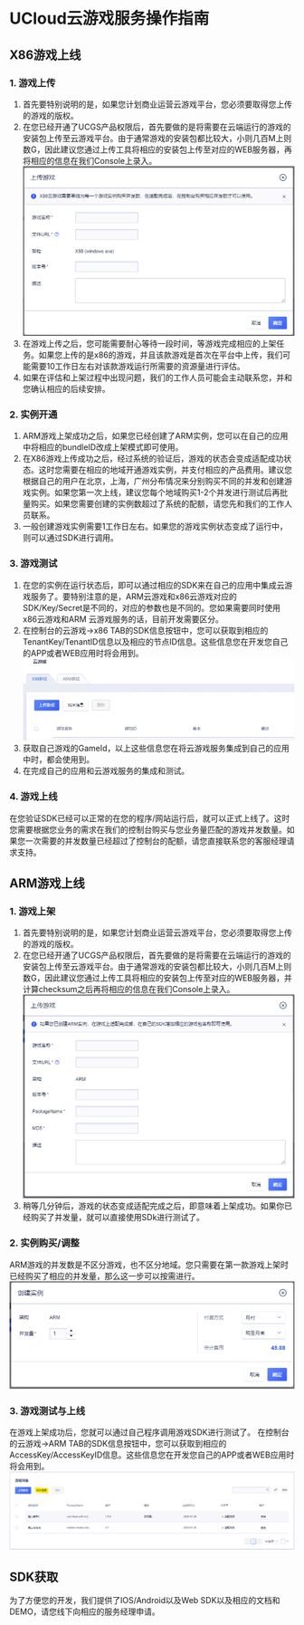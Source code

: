 # UCloud云游戏服务操作指南

## X86游戏上线
### 1. 游戏上传
1. 首先要特别说明的是，如果您计划商业运营云游戏平台，您必须要取得您上传的游戏的版权。
1. 在您已经开通了UCGS产品权限后，首先要做的是将需要在云端运行的游戏的安装包上传至云游戏平台。由于通常游戏的安装包都比较大，小则几百M上则数G，因此建议您通过上传工具将相应的安装包上传至对应的WEB服务器，再将相应的信息在我们Console上录入。
![游戏上传](images/x86_upload.png)
1. 在游戏上传之后，您可能需要耐心等待一段时间，等游戏完成相应的上架任务。如果您上传的是x86的游戏，并且该款游戏是首次在平台中上传，我们可能需要10工作日左右对该款游戏运行所需要的资源量进行评估。
1. 如果在评估和上架过程中出现问题，我们的工作人员可能会主动联系您，并和您确认相应的后续安排。

### 2. 实例开通
1. ARM游戏上架成功之后，如果您已经创建了ARM实例，您可以在自己的应用中将相应的bundleID改成上架模式即可使用。
1. 在X86游戏上传成功之后，经过系统的验证后，游戏的状态会变成适配成功状态。这时您需要在相应的地域开通游戏实例，并支付相应的产品费用。建议您根据自己的用户在北京，上海，广州分布情况来分别购买不同的并发和创建游戏实例。如果您第一次上线，建议您每个地域购买1-2个并发进行测试后再批量购买。如果您需要创建的实例数超过了系统的配额，请您先和我们的工作人员联系。
1. 一般创建游戏实例需要1工作日左右。如果您的游戏实例状态变成了运行中，则可以通过SDK进行调用。

### 3. 游戏测试
1. 在您的实例在运行状态后，即可以通过相应的SDK来在自己的应用中集成云游戏服务了。要特别注意的是，ARM云游戏和x86云游戏对应的SDK/Key/Secret是不同的，对应的参数也是不同的。您如果需要同时使用x86云游戏和ARM 云游戏服务的话，目前开发需要区分。
1. 在控制台的云游戏->x86 TAB的SDK信息按钮中，您可以获取到相应的TenantKey/TenantID信息以及相应的节点ID信息。这些信息您在开发您自己的APP或者WEB应用时将会用到。
![sdk信息](images/x86_sdk_info.png)
1. 获取自己游戏的GameId，以上这些信息您在将云游戏服务集成到自己的应用中时，都会使用到。
1. 在完成自己的应用和云游戏服务的集成和测试。

### 4. 游戏上线
在您验证SDK已经可以正常的在您的程序/网站运行后，就可以正式上线了。这时您需要根据您业务的需求在我们的控制台购买与您业务量匹配的游戏并发数量。如果您一次需要的并发数量已经超过了控制台的配额，请您直接联系您的客服经理请求支持。


## ARM游戏上线
### 1. 游戏上架
1. 首先要特别说明的是，如果您计划商业运营云游戏平台，您必须要取得您上传的游戏的版权。
1. 在您已经开通了UCGS产品权限后，首先要做的是将需要在云端运行的游戏的安装包上传至云游戏平台。由于通常游戏的安装包都比较大，小则几百M上则数G，因此建议您通过上传工具将相应的安装包上传至对应的WEB服务器，并计算checksum之后再将相应的信息在我们Console上录入。
![游戏上传](images/arm_upload.png)
1. 稍等几分钟后，游戏的状态变成适配完成之后，即意味着上架成功。如果你已经购买了并发量，就可以直接使用SDk进行测试了。

### 2. 实例购买/调整
ARM游戏的并发数是不区分游戏，也不区分地域。您只需要在第一款游戏上架时已经购买了相应的并发量，那么这一步可以按需进行。
![创建实例](images/arm_create_instance.png)

### 3. 游戏测试与上线
在游戏上架成功后，您就可以通过自己程序调用游戏SDK进行测试了。
 在控制台的云游戏->ARM TAB的SDK信息按钮中，您可以获取到相应的AccessKey/AccessKeyID信息。这些信息您在开发您自己的APP或者WEB应用时将会用到。
![创建实例](images/arm_sdk_info.png)


## SDK获取
为了方便您的开发，我们提供了IOS/Android以及Web SDK以及相应的文档和DEMO，请您线下向相应的服务经理申请。